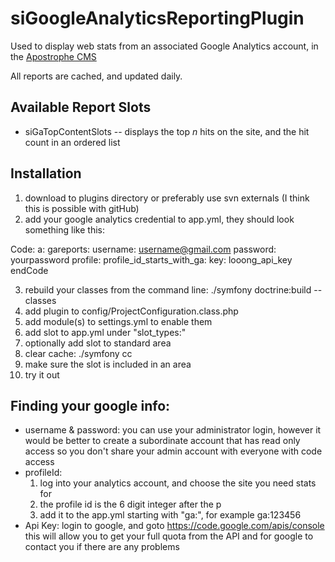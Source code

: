 siGoogleAnalyticsReportingPlugin
================================

Used to display web stats from an associated Google Analytics account, in the [Apostrophe CMS](http://apostrophenow.org)

All reports are cached, and updated daily.

Available Report Slots
----------------------
* siGaTopContentSlots -- displays the top _n_ hits on the site, and the hit count in an ordered list

Installation
------------
1.  download to plugins directory or preferably use svn externals (I think this is possible with gitHub)
2.  add your google analytics credential to app.yml, they should look something like this:

Code:
    a:
      gareports:
        username: username@gmail.com
        password: yourpassword
        profile: profile_id_starts_with_ga:
        key: looong_api_key 
endCode

3. rebuild your classes from the command line:
    ./symfony doctrine:build --classes
4. add plugin to config/ProjectConfiguration.class.php
5. add module(s) to settings.yml to enable them
6. add slot to app.yml under "slot_types:"
7. optionally add slot to standard area
8. clear cache: ./symfony cc
9. make sure the slot is included in an area
10. try it out

Finding your google info:
-------------------------
* username & password: you can use your administrator login, however it would be better to create a subordinate account that has read only access so you don't share your admin account with everyone with code access
* profileId:  
  1. log into your analytics account, and choose the site you need stats for
  2. the profile id is the 6 digit integer after the p 
  3. add it to the app.yml starting with "ga:", for example ga:123456
* Api Key: login to google, and goto https://code.google.com/apis/console this will allow you to get your full quota from the API and for google to contact you if there are any problems

